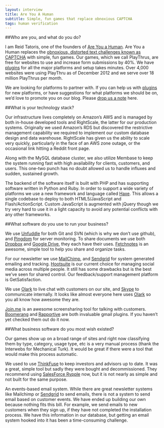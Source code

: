 ```yaml
---
layout: interview
title: Are You A Human
subtitle: Simple, fun games that replace obnoxious CAPTCHA
tags: human verification
---
```


##Who are you, and what do you do?

I am Reid Tatoris, one of the founders of [Are You a Human](http://areyouahuman.com).  Are You a Human replaces the [obnoxious, distorted text challenges known as CAPTCHA](http://goo.gl/35Z3d) with simple, fun games.  Our games, which we call PlayThrus, are free for websites to use and increase form submissions by 40%.  We have [plugins](http://portal.areyouahuman.com/installation) for all the major platforms and setup takes minutes.  Over 4,000 websites were using PlayThru as of December 2012 and we serve over 18 million PlayThrus per month.

We are looking for platforms to partner with.  If you can help us with [plugins](http://portal.areyouahuman.com/installation) for new platforms, or have suggestions for what platforms we should be on, we’d love to promote you on our blog.  Please [drop us a note](http://goo.gl/2AI0m) here.

##What is your technology stack?

Our infrastructure lives completely on Amazon’s AWS and is managed by both in-house developed tools and RightScale, the latter for our production systems. Originally we used Amazon’s RDS but discovered the restrictive management capability we required to implement our custom database design and data warehouse. RightScale has given us the ability to scale very quickly, particularly in the face of an AWS zone outage, or the occasional link hitting a Reddit front page.

Along with the MySQL database cluster, we also utilize Membase to keep the system running fast with high availability for clients, customers, and users. This one-two punch has no doubt allowed us to handle influxes and sudden, sustained growth.

The backend of the software itself is built with PHP and has supporting software written in Python and Ruby. In order to support a wide variety of platforms we use a new framework and language called [Haxe](http://haxe.org). This allows a single codebase to deploy to both HTML5/JavaScript and Flash/ActionScript. Custom JavaScript is augmented with jQuery though we try very hard to use it in a light capacity to avoid any potential conflicts with any other frameworks.

##What software do you use to run your business?

We use [Unfuddle](https://unfuddle.com) for both Git and SVN (which is why we don’t use github), and [Pingdom](http://www.pingdom.com) for server monitoring.  To share documents we use both [Dropbox](https://www.dropbox.com) and [Google Drive](https://drive.google.com), they each have their uses.  [Fetchnotes](http://www.fetchnotes.com) is an awesome, simple tool to help you share and organize tasks.

For our newsletter we use [MailChimp](http://mailchimp.com), and [Sendgrid](http://sendgrid.com) for system generated emailing and tracking. [Hootsuite](http://hootsuite.com) is our current choice for managing social media across multiple people.  It still has some drawbacks but is the best we’ve seen for shared control.  Our feedback/support management platform is GetSatisfaction. 

We use [Olark](https://www.olark.com) to live chat with customers on our site, and [Skype](http://www.skype.com) to communicate internally.  It looks like almost everyone here uses [Olark](https://www.olark.com) so you all know how awesome they are.  

[Join.me](https://join.me) is an awesome screensharing tool for talking with customers. [Boomerang](http://www.boomeranggmail.com) and [Rapportive](http://rapportive.com) are both invaluable gmail plugins.  If you haven’t yet checked them out do it now.  

##What business software do you most wish existed?

Our games show up on a broad range of sites and right now classifying them by type, category, usage type, etc is a very manual process (thank the Interwebs for Mechanical Turk).  It would be great if there were a tool that would make this process automatic.

We used to use [ThinkFuse](https://www.thinkfuse.com) to keep investors and advisors up to date.  It was a great, simple tool but sadly they were bought and decommissioned.  They recommend using [SalesForce Rypple](http://rypple.com) now, but it is not nearly as simple and not built for the same purpose.

An events-based email system.  While there are great newsletter systems like Mailchimp or [Sendgrid](http://sendgrid.com) to send emails, there is not a system to send email based on customer events.  We have ended up building our own because nothing fits this bill.  For example, we send emails to new customers when they sign up, if they have not completed the installation process.  We have this information in our database, but getting an email system hooked into it has been a time-consuming challenge.